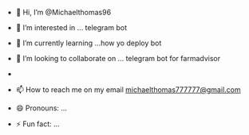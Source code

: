 - 👋 Hi, I’m @Michaelthomas96
- 👀 I’m interested in ... telegram bot
- 🌱 I’m currently learning ...how yo deploy bot
- 💞️ I’m looking to collaborate on ... telegram bot for farmadvisor

- 
- 📫 How to reach me on my email michaelthomas777777@gmail.com
- 😄 Pronouns: ...
- ⚡ Fun fact: ...

<!---
Michaelthomas96/Michaelthomas96 is a ✨ special ✨ repository because its `README.md` (this file) appears on your GitHub profile.
You can click the Preview link to take a look at your changes.
--->
